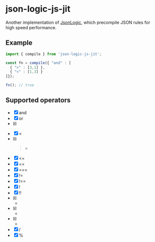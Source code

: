 # json-logic-js-jit

Another implementation of [JsonLogic](https://jsonlogic.com), which precompile JSON rules for high speed performance.

## Example

```js
import { compile } from 'json-logic-js-jit';

const fn = compile({ "and" : [
  { ">" : [3,1] },
  { "<" : [1,3] }
]});

fn(); // true
```

## Supported operators

* [x] and
* [x] or
* [x] >
* [x] <
* [x] >=
* [x] <=
* [x] ==
* [x] ===
* [x] !=
* [x] !==
* [x] !
* [x] !!
* [x] +
* [x] -
* [x] *
* [x] /
* [x] %

